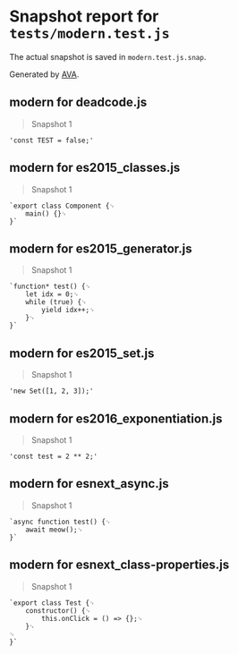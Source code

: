 # Snapshot report for `tests/modern.test.js`

The actual snapshot is saved in `modern.test.js.snap`.

Generated by [AVA](https://ava.li).

## modern for deadcode.js

> Snapshot 1

    'const TEST = false;'

## modern for es2015_classes.js

> Snapshot 1

    `export class Component {␊
        main() {}␊
    }`

## modern for es2015_generator.js

> Snapshot 1

    `function* test() {␊
        let idx = 0;␊
        while (true) {␊
            yield idx++;␊
        }␊
    }`

## modern for es2015_set.js

> Snapshot 1

    'new Set([1, 2, 3]);'

## modern for es2016_exponentiation.js

> Snapshot 1

    'const test = 2 ** 2;'

## modern for esnext_async.js

> Snapshot 1

    `async function test() {␊
        await meow();␊
    }`

## modern for esnext_class-properties.js

> Snapshot 1

    `export class Test {␊
        constructor() {␊
            this.onClick = () => {};␊
        }␊
    ␊
    }`
